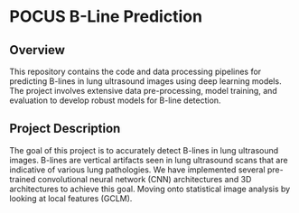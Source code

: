 # POCUS B-Line Prediction

## Overview

This repository contains the code and data processing pipelines for predicting B-lines in lung ultrasound images using deep learning models. The project involves extensive data pre-processing, model training, and evaluation to develop robust models for B-line detection.

## Project Description

The goal of this project is to accurately detect B-lines in lung ultrasound images. B-lines are vertical artifacts seen in lung ultrasound scans that are indicative of various lung pathologies. We have implemented several pre-trained convolutional neural network (CNN) architectures and 3D architectures to achieve this goal. Moving onto statistical image analysis by looking at local features (GCLM).
